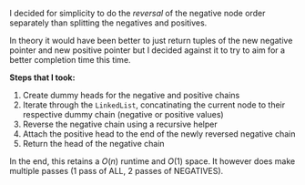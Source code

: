 I decided for simplicity to do the *reversal* of the negative node order 
separately than splitting the negatives and positives.

In theory it would have been better to just return tuples of the new negative 
pointer and new positive pointer but I decided against it to try to aim 
for a better completion time this time.

**Steps that I took:**
1. Create dummy heads for the negative and positive chains
2. Iterate through the `LinkedList`, concatinating the current node to their respective dummy chain (negative or positive values)
3. Reverse the negative chain using a recursive helper
4. Attach the positive head to the end of the newly reversed negative chain
5. Return the head of the negative chain

In the end, this retains a $O(n)$ runtime and $O(1)$ space. It however does make multiple passes (1 pass of ALL, 2 passes of NEGATIVES).